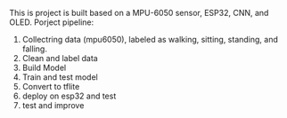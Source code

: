 This is project is built based on a MPU-6050 sensor, ESP32, CNN, and OLED.
Porject pipeline: 
1. Collectring data (mpu6050), labeled as walking, sitting, standing, and falling.
2. Clean and label data
3. Build Model
4. Train and test model
5. Convert to tflite
6. deploy on esp32 and test
7. test and improve

